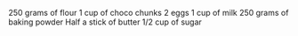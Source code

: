 250 grams of flour
1 cup of choco chunks
2 eggs
1 cup of milk
250 grams of baking powder
Half a stick of butter
1/2 cup of sugar